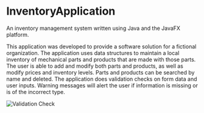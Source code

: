 # InventoryApplication
An inventory management system written using Java and the JavaFX platform.

  This application was developed to provide a software solution for a fictional organization. The application uses data structures to maintain a local inventory of mechanical parts and products that are made with those parts. The user is able to add and modify both parts and products, as well as modify prices and inventory levels. Parts and products can be searched by name and deleted. The application does validation checks on form data and user inputs. Warning messages will alert the user if information is missing or is of the incorrect type.
  
<img
  src="/InventoryApplication/InventoryScreenshots/ErrorMessage.png"
  alt="Validation Check"
  style="text-align:center;">
